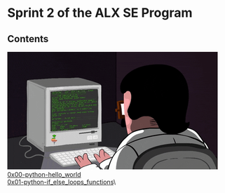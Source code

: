 # Sprint 2 of the ALX SE Program
## Contents
![Now in sprint 2!!](gif.gif) \
[0x00-python-hello_world](0x00-python-hello_world/)\
[0x01-python-if_else_loops_functions](0x01-python-if_else_loops_functions/)\
